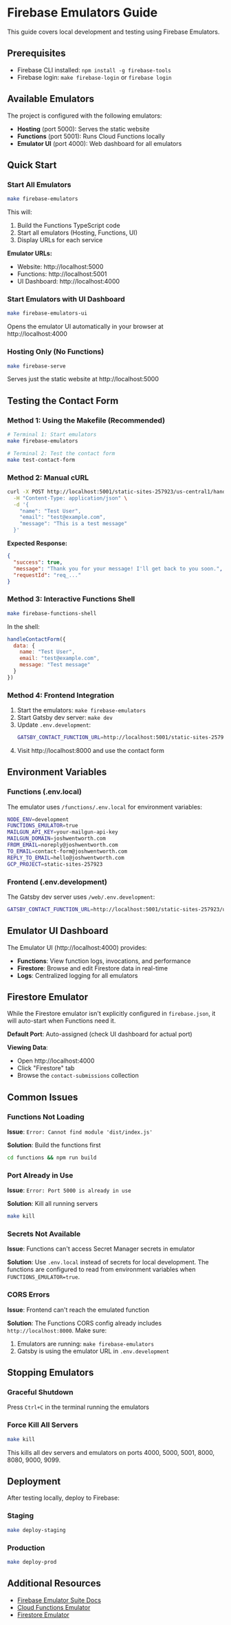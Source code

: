 # Firebase Emulators Guide

This guide covers local development and testing using Firebase Emulators.

## Prerequisites

- Firebase CLI installed: `npm install -g firebase-tools`
- Firebase login: `make firebase-login` or `firebase login`

## Available Emulators

The project is configured with the following emulators:

- **Hosting** (port 5000): Serves the static website
- **Functions** (port 5001): Runs Cloud Functions locally
- **Emulator UI** (port 4000): Web dashboard for all emulators

## Quick Start

### Start All Emulators

```bash
make firebase-emulators
```

This will:
1. Build the Functions TypeScript code
2. Start all emulators (Hosting, Functions, UI)
3. Display URLs for each service

**Emulator URLs:**
- Website: http://localhost:5000
- Functions: http://localhost:5001
- UI Dashboard: http://localhost:4000

### Start Emulators with UI Dashboard

```bash
make firebase-emulators-ui
```

Opens the emulator UI automatically in your browser at http://localhost:4000

### Hosting Only (No Functions)

```bash
make firebase-serve
```

Serves just the static website at http://localhost:5000

## Testing the Contact Form

### Method 1: Using the Makefile (Recommended)

```bash
# Terminal 1: Start emulators
make firebase-emulators

# Terminal 2: Test the contact form
make test-contact-form
```

### Method 2: Manual cURL

```bash
curl -X POST http://localhost:5001/static-sites-257923/us-central1/handleContactForm \
  -H "Content-Type: application/json" \
  -d '{
    "name": "Test User",
    "email": "test@example.com",
    "message": "This is a test message"
  }'
```

**Expected Response:**
```json
{
  "success": true,
  "message": "Thank you for your message! I'll get back to you soon.",
  "requestId": "req_..."
}
```

### Method 3: Interactive Functions Shell

```bash
make firebase-functions-shell
```

In the shell:
```javascript
handleContactForm({
  data: {
    name: "Test User",
    email: "test@example.com",
    message: "Test message"
  }
})
```

### Method 4: Frontend Integration

1. Start the emulators: `make firebase-emulators`
2. Start Gatsby dev server: `make dev`
3. Update `.env.development`:
   ```bash
   GATSBY_CONTACT_FUNCTION_URL=http://localhost:5001/static-sites-257923/us-central1/handleContactForm
   ```
4. Visit http://localhost:8000 and use the contact form

## Environment Variables

### Functions (.env.local)

The emulator uses `/functions/.env.local` for environment variables:

```bash
NODE_ENV=development
FUNCTIONS_EMULATOR=true
MAILGUN_API_KEY=your-mailgun-api-key
MAILGUN_DOMAIN=joshwentworth.com
FROM_EMAIL=noreply@joshwentworth.com
TO_EMAIL=contact-form@joshwentworth.com
REPLY_TO_EMAIL=hello@joshwentworth.com
GCP_PROJECT=static-sites-257923
```

### Frontend (.env.development)

The Gatsby dev server uses `/web/.env.development`:

```bash
GATSBY_CONTACT_FUNCTION_URL=http://localhost:5001/static-sites-257923/us-central1/handleContactForm
```

## Emulator UI Dashboard

The Emulator UI (http://localhost:4000) provides:

- **Functions**: View function logs, invocations, and performance
- **Firestore**: Browse and edit Firestore data in real-time
- **Logs**: Centralized logging for all emulators

## Firestore Emulator

While the Firestore emulator isn't explicitly configured in `firebase.json`, it will auto-start when Functions need it.

**Default Port**: Auto-assigned (check UI dashboard for actual port)

**Viewing Data**:
- Open http://localhost:4000
- Click "Firestore" tab
- Browse the `contact-submissions` collection

## Common Issues

### Functions Not Loading

**Issue**: `Error: Cannot find module 'dist/index.js'`

**Solution**: Build the functions first
```bash
cd functions && npm run build
```

### Port Already in Use

**Issue**: `Error: Port 5000 is already in use`

**Solution**: Kill all running servers
```bash
make kill
```

### Secrets Not Available

**Issue**: Functions can't access Secret Manager secrets in emulator

**Solution**: Use `.env.local` instead of secrets for local development. The functions are configured to read from environment variables when `FUNCTIONS_EMULATOR=true`.

### CORS Errors

**Issue**: Frontend can't reach the emulated function

**Solution**: The Functions CORS config already includes `http://localhost:8000`. Make sure:
1. Emulators are running: `make firebase-emulators`
2. Gatsby is using the emulator URL in `.env.development`

## Stopping Emulators

### Graceful Shutdown

Press `Ctrl+C` in the terminal running the emulators

### Force Kill All Servers

```bash
make kill
```

This kills all dev servers and emulators on ports 4000, 5000, 5001, 8000, 8080, 9000, 9099.

## Deployment

After testing locally, deploy to Firebase:

### Staging
```bash
make deploy-staging
```

### Production
```bash
make deploy-prod
```

## Additional Resources

- [Firebase Emulator Suite Docs](https://firebase.google.com/docs/emulator-suite)
- [Cloud Functions Emulator](https://firebase.google.com/docs/emulator-suite/connect_functions)
- [Firestore Emulator](https://firebase.google.com/docs/emulator-suite/connect_firestore)
